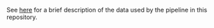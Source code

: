 See [here](https://github.com/bodkan/dogs-bootstrapping/tree/main?tab=readme-ov-file#primary-data)
for a brief description of the data used by the pipeline in this repository.
